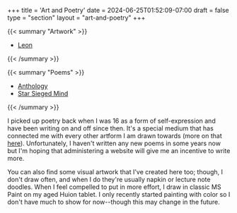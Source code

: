+++
title = 'Art and Poetry'
date = 2024-06-25T01:52:09-07:00
draft = false
type = "section"
layout = "art-and-poetry"
+++

{{< summary "Artwork" >}}
  <ul>
    <li><a href="artwork/leon/">Leon</a></li>
  </ul>
{{< /summary >}}

{{< summary "Poems" >}}
  <ul>
    <li><a href="poems/anthology/">Anthology</a></li>
    <li><a href="poems/star-sieged-mind/">Star Sieged Mind</a></li>
  </ul>
{{< /summary >}}

I picked up poetry back when I was 16 as a form of self-expression and have been writing on and off since then. It's a special medium that has connected me with every other artform I am drawn towards (more on that [here](https://aaronmachuca.com/musings/on-art-and-poetry/)). Unfortunately, I haven't written any new poems in some years now but I'm hoping that administering a website will give me an incentive to write more.

You can also find some visual artwork that I've created here too; though, I don't draw often, and when I do they're usually napkin or lecture note doodles. When I feel compelled to put in more effort, I draw in classic MS Paint on my aged Huion tablet. I only recently started painting with color so I don't have much to show for now--though this may change in the future.

